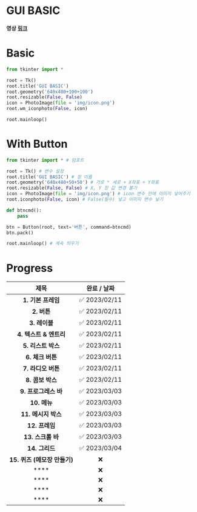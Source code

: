 # **GUI BASIC**

**영상** [**링크**](https://www.youtube.com/watch?v=bKPIcoou9N8&t=1762s, "ㅅㄹㅎㄴㄷ!")

# **Basic**

```py
from tkinter import *

root = Tk()
root.title('GUI BASIC')
root.geometry('640x480+100+100')
root.resizable(False, False)
icon = PhotoImage(file = 'img/icon.png')
root.wm_iconphoto(False, icon)

root.mainloop()
```

# **With Button**

```py
from tkinter import * # 임포트

root = Tk() # 변수 설정
root.title('GUI BASIC') # 창 이름
root.geometry('640x480+50+50') # 가로 * 세로 + X좌표 + Y좌표
root.resizable(False, False) # X, Y 창 값 변경 불가
icon = PhotoImage(file = 'img/icon.png') # icon 변수 안에 이미지 넣어주기
root.iconphoto(False, icon) # False(필수) 넣고 이미지 변수 넣기

def btncmd():
    pass

btn = Button(root, text='버튼', command=btncmd)
btn.pack()

root.mainloop() # 계속 띄우기
```


# **Progress**

|제목|완료 / 날짜|
|:------:|:---:|
|**1. 기본 프레임**|✅ 2023/02/11|
|**2. 버튼**|✅ 2023/02/11|
|**3. 레이블**|✅ 2023/02/11|
|**4. 텍스트 & 엔트리**|✅ 2023/02/11|
|**5. 리스트 박스**|✅ 2023/02/11|
|**6. 체크 버튼**|✅ 2023/02/11|
|**7. 라디오 버튼**|✅ 2023/02/11|
|**8. 콤보 박스**|✅ 2023/02/11|
|**9. 프로그레스 바**|✅ 2023/03/03|
|**10. 메뉴**|✅ 2023/03/03|
|**11. 메시지 박스**|✅ 2023/03/03|
|**12. 프레임**|✅ 2023/03/03|
|**13. 스크롤 바**|✅ 2023/03/03|
|**14. 그리드**|✅ 2023/03/04|
|**15. 퀴즈 (메모장 만들기)**|❌|
|****|❌|
|****|❌|
|****|❌|
|****|❌|
